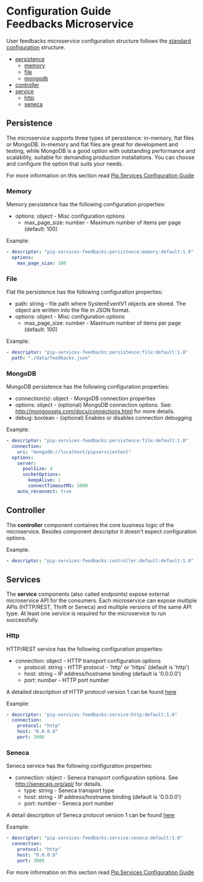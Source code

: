 # Configuration Guide <br/> Feedbacks Microservice

User feedbacks microservice configuration structure follows the 
[standard configuration](https://github.com/pip-services/pip-services3-container-node/doc/Configuration.md) 
structure. 

* [persistence](#persistence)
  - [memory](#persistence_memory)
  - [file](#persistence_file)
  - [mongodb](#persistence_mongodb)
* [controller](#controller)
* [service](#service)
  - [http](#service_http)
  - [seneca](#service_seneca)

## <a name="persistence"></a> Persistence

The microservice supports three types of persistence: in-memory, flat files or MongoDB. In-memory and flat files are great for development and testing, 
while MongoDB is a good option with outstanding performance and scalability, suitable for demanding production installations. 
You can choose and configure the option that suits your needs.

For more information on this section read 
[Pip.Services Configuration Guide](https://github.com/pip-services/pip-services3-container-node/doc/Configuration.md#persistence)

### <a name="persistence_memory"></a> Memory

Memory persistence has the following configuration properties:
- options: object - Misc configuration options
  - max_page_size: number - Maximum number of items per page (default: 100)

Example:
```yaml
- descriptor: "pip-services-feedbacks:persistence:memory:default:1.0"
  options:
    max_page_size: 100
```

### <a name="persistence_file"></a> File

Flat file persistence has the following configuration properties:
- path: string - file path where SystemEventV1 objects are stored. The object are written into the file in JSON format.
- options: object - Misc configuration options
  - max_page_size: number - Maximum number of items per page (default: 100)

Example:
```yaml
- descriptor: "pip-services-feedbacks:persistence:file:default:1.0"
  path: "./data/feedbacks.json"
```

### <a name="persistence_mongodb"></a> MongoDB

MongoDB persistence has the following configuration properties:
- connection(s): object - MongoDB connection properties
- options: object - (optional) MongoDB connection options. See: http://mongoosejs.com/docs/connections.html for more details.
- debug: boolean - (optional) Enables or disables connection debugging

Example:
```yaml
- descriptor: "pip-services-feedbacks:persistence:file:default:1.0"
  connection:
    uri: "mongodb://localhost/pipservicestest"
  options:
    server:
      poolSize: 4
      socketOptions:
        keepAlive: 1
        connectTimeoutMS: 5000
    auto_reconnect: true
```

## <a name="controller"></a> Controller

The **controller** component containes the core business logic of the microservice.
Besides component descriptor it doesn't expect configuration options.

Example:
```yaml
- descriptor: "pip-services-feedbacks:controller:default:default:1.0"
```

## <a name="service"></a> Services

The **service** components (also called endpoints) expose external microservice API for the consumers. 
Each microservice can expose multiple APIs (HTTP/REST, Thrift or Seneca) and multiple versions of the same API type.
At least one service is required for the microservice to run successfully.

### <a name="service_http"></a> Http

HTTP/REST service has the following configuration properties:
- connection: object - HTTP transport configuration options
  - protocol: string - HTTP protocol - 'http' or 'https' (default is 'http')
  - host: string - IP address/hostname binding (default is '0.0.0.0')
  - port: number - HTTP port number

A detailed description of HTTP protocol version 1 can be found [here](HttpProtocolV1.md)

Example:
```yaml
- descriptor: "pip-services-feedbacks:service:http:default:1.0"
  connection:
    protocol: "http"
    host: "0.0.0.0"
    port: 3000
```

### <a name="service_seneca"></a> Seneca

Seneca service has the following configuration properties:
- connection: object - Seneca transport configuration options. See http://senecajs.org/api/ for details.
  - type: string - Seneca transport type 
  - host: string - IP address/hostname binding (default is '0.0.0.0')
  - port: number - Seneca port number

A detail description of Seneca protocol version 1 can be found [here](SenecaProtocolV1.md)

Example:
```yaml
- descriptor: "pip-services-feedbacks:service:seneca:default:1.0"
  connection:
    protocol: "http"
    host: "0.0.0.0"
    port: 3000
```

For more information on this section read 
[Pip.Services Configuration Guide](https://github.com/pip-services/pip-services3-container-node/doc/Configuration.md#deps)
